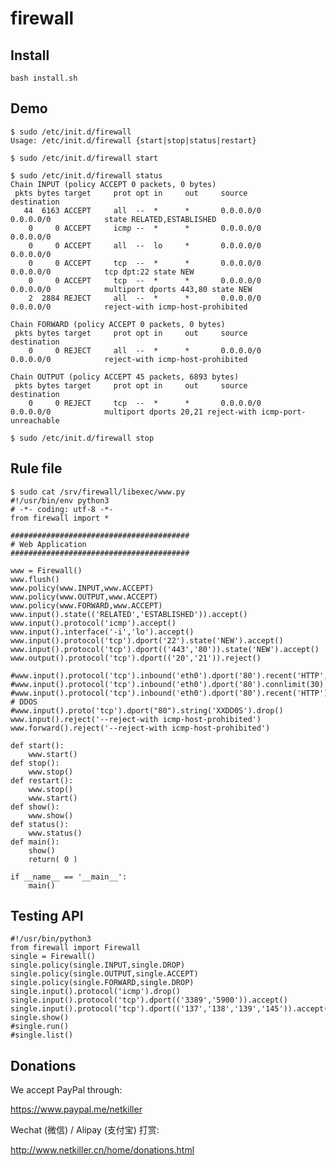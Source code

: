 firewall
========

Install
-------
    bash install.sh

Demo
----
	$ sudo /etc/init.d/firewall 
	Usage: /etc/init.d/firewall {start|stop|status|restart}

	$ sudo /etc/init.d/firewall start
	
	$ sudo /etc/init.d/firewall status
	Chain INPUT (policy ACCEPT 0 packets, 0 bytes)
	 pkts bytes target     prot opt in     out     source               destination         
	   44  6163 ACCEPT     all  --  *      *       0.0.0.0/0            0.0.0.0/0            state RELATED,ESTABLISHED
		0     0 ACCEPT     icmp --  *      *       0.0.0.0/0            0.0.0.0/0           
		0     0 ACCEPT     all  --  lo     *       0.0.0.0/0            0.0.0.0/0           
		0     0 ACCEPT     tcp  --  *      *       0.0.0.0/0            0.0.0.0/0            tcp dpt:22 state NEW
		0     0 ACCEPT     tcp  --  *      *       0.0.0.0/0            0.0.0.0/0            multiport dports 443,80 state NEW
		2  2884 REJECT     all  --  *      *       0.0.0.0/0            0.0.0.0/0            reject-with icmp-host-prohibited

	Chain FORWARD (policy ACCEPT 0 packets, 0 bytes)
	 pkts bytes target     prot opt in     out     source               destination         
		0     0 REJECT     all  --  *      *       0.0.0.0/0            0.0.0.0/0            reject-with icmp-host-prohibited

	Chain OUTPUT (policy ACCEPT 45 packets, 6893 bytes)
	 pkts bytes target     prot opt in     out     source               destination         
		0     0 REJECT     tcp  --  *      *       0.0.0.0/0            0.0.0.0/0            multiport dports 20,21 reject-with icmp-port-unreachable
	
	$ sudo /etc/init.d/firewall stop
	
Rule file
---------
	
	$ sudo cat /srv/firewall/libexec/www.py 
	#!/usr/bin/env python3
	# -*- coding: utf-8 -*-
	from firewall import * 

	######################################## 
	# Web Application
	######################################## 

	www = Firewall()
	www.flush()
	www.policy(www.INPUT,www.ACCEPT)
	www.policy(www.OUTPUT,www.ACCEPT)
	www.policy(www.FORWARD,www.ACCEPT)
	www.input().state(('RELATED','ESTABLISHED')).accept()
	www.input().protocol('icmp').accept()
	www.input().interface('-i','lo').accept()
	www.input().protocol('tcp').dport('22').state('NEW').accept()
	www.input().protocol('tcp').dport(('443','80')).state('NEW').accept()
	www.output().protocol('tcp').dport(('20','21')).reject()

	#www.input().protocol('tcp').inbound('eth0').dport('80').recent('HTTP',2,20).drop()
	#www.input().protocol('tcp').inbound('eth0').dport('80').connlimit(30).drop()
	#www.input().protocol('tcp').inbound('eth0').dport('80').recent('HTTP').accept()
	# DDOS
	#www.input().proto('tcp').dport("80").string('XXDD0S').drop()
	www.input().reject('--reject-with icmp-host-prohibited')
	www.forward().reject('--reject-with icmp-host-prohibited')

	def start():
		www.start()
	def stop():
		www.stop()
	def restart():
		www.stop()
		www.start()
	def show():
		www.show()
	def status():
		www.status()
	def main():
		show()
		return( 0 )

	if __name__ == '__main__':
		main()

Testing API
-----------
    #!/usr/bin/python3
    from firewall import Firewall    
    single = Firewall()
    single.policy(single.INPUT,single.DROP)
    single.policy(single.OUTPUT,single.ACCEPT)
    single.policy(single.FORWARD,single.DROP)
    single.input().protocol('icmp').drop()
    single.input().protocol('tcp').dport(('3389','5900')).accept()
    single.input().protocol('tcp').dport(('137','138','139','145')).accept()
    single.show()
    #single.run()
    #single.list()
	
Donations
---------
We accept PayPal through:

https://www.paypal.me/netkiller

Wechat (微信) / Alipay (支付宝) 打赏:

http://www.netkiller.cn/home/donations.html